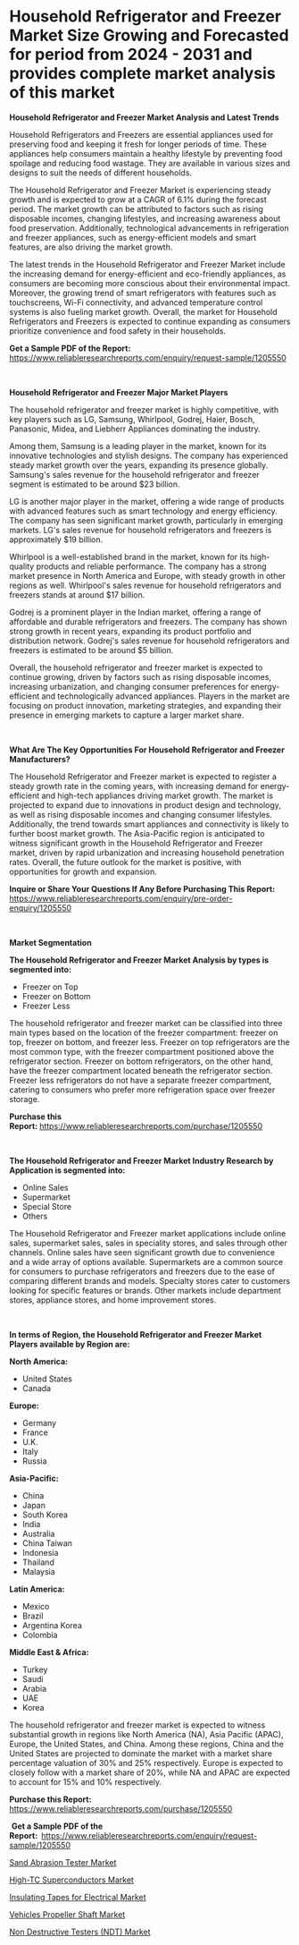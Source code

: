 <p><h1>Household Refrigerator and Freezer Market Size Growing and Forecasted for period from 2024 - 2031 and provides complete market analysis of this market</h1></p><p><strong>Household Refrigerator and Freezer Market Analysis and Latest Trends</strong></p>
<p><p>Household Refrigerators and Freezers are essential appliances used for preserving food and keeping it fresh for longer periods of time. These appliances help consumers maintain a healthy lifestyle by preventing food spoilage and reducing food wastage. They are available in various sizes and designs to suit the needs of different households.</p><p>The Household Refrigerator and Freezer Market is experiencing steady growth and is expected to grow at a CAGR of 6.1% during the forecast period. The market growth can be attributed to factors such as rising disposable incomes, changing lifestyles, and increasing awareness about food preservation. Additionally, technological advancements in refrigeration and freezer appliances, such as energy-efficient models and smart features, are also driving the market growth.</p><p>The latest trends in the Household Refrigerator and Freezer Market include the increasing demand for energy-efficient and eco-friendly appliances, as consumers are becoming more conscious about their environmental impact. Moreover, the growing trend of smart refrigerators with features such as touchscreens, Wi-Fi connectivity, and advanced temperature control systems is also fueling market growth. Overall, the market for Household Refrigerators and Freezers is expected to continue expanding as consumers prioritize convenience and food safety in their households.</p></p>
<p><strong>Get a Sample PDF of the Report:&nbsp;</strong> <a href="https://www.reliableresearchreports.com/enquiry/request-sample/1205550">https://www.reliableresearchreports.com/enquiry/request-sample/1205550</a></p>
<p>&nbsp;</p>
<p><strong>Household Refrigerator and Freezer Major Market Players</strong></p>
<p><p>The household refrigerator and freezer market is highly competitive, with key players such as LG, Samsung, Whirlpool, Godrej, Haier, Bosch, Panasonic, Midea, and Liebherr Appliances dominating the industry. </p><p>Among them, Samsung is a leading player in the market, known for its innovative technologies and stylish designs. The company has experienced steady market growth over the years, expanding its presence globally. Samsung's sales revenue for the household refrigerator and freezer segment is estimated to be around $23 billion.</p><p>LG is another major player in the market, offering a wide range of products with advanced features such as smart technology and energy efficiency. The company has seen significant market growth, particularly in emerging markets. LG's sales revenue for household refrigerators and freezers is approximately $19 billion.</p><p>Whirlpool is a well-established brand in the market, known for its high-quality products and reliable performance. The company has a strong market presence in North America and Europe, with steady growth in other regions as well. Whirlpool's sales revenue for household refrigerators and freezers stands at around $17 billion.</p><p>Godrej is a prominent player in the Indian market, offering a range of affordable and durable refrigerators and freezers. The company has shown strong growth in recent years, expanding its product portfolio and distribution network. Godrej's sales revenue for household refrigerators and freezers is estimated to be around $5 billion.</p><p>Overall, the household refrigerator and freezer market is expected to continue growing, driven by factors such as rising disposable incomes, increasing urbanization, and changing consumer preferences for energy-efficient and technologically advanced appliances. Players in the market are focusing on product innovation, marketing strategies, and expanding their presence in emerging markets to capture a larger market share.</p></p>
<p>&nbsp;</p>
<p><strong>What Are The Key Opportunities For Household Refrigerator and Freezer Manufacturers?</strong></p>
<p><p>The Household Refrigerator and Freezer market is expected to register a steady growth rate in the coming years, with increasing demand for energy-efficient and high-tech appliances driving market growth. The market is projected to expand due to innovations in product design and technology, as well as rising disposable incomes and changing consumer lifestyles. Additionally, the trend towards smart appliances and connectivity is likely to further boost market growth. The Asia-Pacific region is anticipated to witness significant growth in the Household Refrigerator and Freezer market, driven by rapid urbanization and increasing household penetration rates. Overall, the future outlook for the market is positive, with opportunities for growth and expansion.</p></p>
<p><strong>Inquire or Share Your Questions If Any Before Purchasing This Report:</strong> <a href="https://www.reliableresearchreports.com/enquiry/pre-order-enquiry/1205550">https://www.reliableresearchreports.com/enquiry/pre-order-enquiry/1205550</a></p>
<p>&nbsp;</p>
<p><strong>Market Segmentation</strong></p>
<p><strong>The Household Refrigerator and Freezer Market Analysis by types is segmented into:</strong></p>
<p><ul><li>Freezer on Top</li><li>Freezer on Bottom</li><li>Freezer Less</li></ul></p>
<p><p>The household refrigerator and freezer market can be classified into three main types based on the location of the freezer compartment: freezer on top, freezer on bottom, and freezer less. Freezer on top refrigerators are the most common type, with the freezer compartment positioned above the refrigerator section. Freezer on bottom refrigerators, on the other hand, have the freezer compartment located beneath the refrigerator section. Freezer less refrigerators do not have a separate freezer compartment, catering to consumers who prefer more refrigeration space over freezer storage.</p></p>
<p><strong>Purchase this Report:&nbsp;</strong><a href="https://www.reliableresearchreports.com/purchase/1205550">https://www.reliableresearchreports.com/purchase/1205550</a></p>
<p>&nbsp;</p>
<p><strong>The Household Refrigerator and Freezer Market Industry Research by Application is segmented into:</strong></p>
<p><ul><li>Online Sales</li><li>Supermarket</li><li>Special Store</li><li>Others</li></ul></p>
<p><p>The Household Refrigerator and Freezer market applications include online sales, supermarket sales, sales in speciality stores, and sales through other channels. Online sales have seen significant growth due to convenience and a wide array of options available. Supermarkets are a common source for consumers to purchase refrigerators and freezers due to the ease of comparing different brands and models. Specialty stores cater to customers looking for specific features or brands. Other markets include department stores, appliance stores, and home improvement stores.</p></p>
<p>&nbsp;</p>
<p><strong>In terms of Region, the Household Refrigerator and Freezer Market Players available by Region are:</strong></p>
<p>
    <p> <strong> North America: </strong>
        <ul>
            <li>United States</li>
            <li>Canada</li>
        </ul>
        </p> 
    <p> <strong> Europe: </strong>
        <ul>
            <li>Germany</li>
            <li>France</li>
            <li>U.K.</li>
            <li>Italy</li>
            <li>Russia</li>
        </ul>
        </p> 
    <p> <strong> Asia-Pacific: </strong>
        <ul>
            <li>China</li>
            <li>Japan</li>
            <li>South Korea</li>
            <li>India</li>
            <li>Australia</li>
            <li>China Taiwan</li>
            <li>Indonesia</li>
            <li>Thailand</li>
            <li>Malaysia</li>
        </ul>
        </p> 
    <p> <strong> Latin America: </strong>
        <ul>
            <li>Mexico</li>
            <li>Brazil</li>
            <li>Argentina Korea</li>
            <li>Colombia</li>
        </ul>
        </p> 
    <p> <strong> Middle East & Africa: </strong>
        <ul>
            <li>Turkey</li>
            <li>Saudi</li>
            <li>Arabia</li>
            <li>UAE</li>
            <li>Korea</li>
        </ul>
    </p>
    </p>
<p><p>The household refrigerator and freezer market is expected to witness substantial growth in regions like North America (NA), Asia Pacific (APAC), Europe, the United States, and China. Among these regions, China and the United States are projected to dominate the market with a market share percentage valuation of 30% and 25% respectively. Europe is expected to closely follow with a market share of 20%, while NA and APAC are expected to account for 15% and 10% respectively.</p></p>
<p><strong>Purchase this Report: </strong><a href="https://www.reliableresearchreports.com/purchase/1205550">https://www.reliableresearchreports.com/purchase/1205550</a></p>
<p>&nbsp;<strong>Get a Sample PDF of the Report:&nbsp;&nbsp;</strong><a href="https://www.reliableresearchreports.com/enquiry/request-sample/1205550">https://www.reliableresearchreports.com/enquiry/request-sample/1205550</a></p>
<p><strong></strong></p>
<p><p><a href="https://issuu.com/reportprime-2/docs/sand-abrasion-tester-market-size-2030.pptx">Sand Abrasion Tester Market</a></p><p><a href="https://github.com/mbisetmhermsr/Market-Research-Report-List-1/blob/main/high-tc-superconductors-market.md">High-TC Superconductors Market</a></p><p><a href="https://github.com/santosh758595/Market-Research-Report-List-3/blob/main/insulating-tapes-for-electrical-market.md">Insulating Tapes for Electrical Market</a></p><p><a href="https://github.com/elizabethdagraca/Market-Research-Report-List-2/blob/main/vehicles-propeller-shaft-market.md">Vehicles Propeller Shaft Market</a></p><p><a href="https://issuu.com/reportprime-2/docs/non-destructive-testers-ndt-market-size-2030.pptx">Non Destructive Testers (NDT) Market</a></p></p>